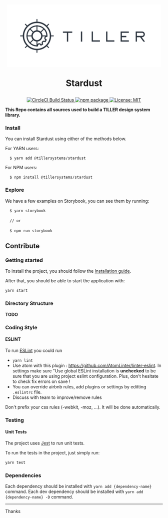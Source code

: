 <h1 align="center">
  <img height="200" src="./logo.png" />
  <p align="center">Stardust</p>
</h1>

<p align="center">
  <a href="https://circleci.com/gh/tillersystems/Stardust/tree/master">
    <img src="https://circleci.com/gh/tillersystems/Stardust/tree/master.svg?style=shield&circle-token=b0f5e2b1a128b053d85347edb4e13cbb412bff13" alt="CircleCI Build Status" />
  </a>
  <a href="https://www.npmjs.com/@@tillersystems/stardust">
    <img src="https://badge.fury.io/js/%40tillersystems%2Fstardust.svg" alt="npm package" />
  </a>
  <a href="https://opensource.org/licenses/MIT">
    <img src="https://img.shields.io/badge/license-MIT-blue.svg" alt="License: MIT">
  </a>
</p>

**This Repo contains all sources used to build a TILLER design system library.**

### Install

You can install Stardust using either of the methods below.

For YARN users:

```
  $ yarn add @tillersystems/stardust
```

For NPM users:

```
  $ npm install @tillersystems/stardust
```

### Explore

We have a few examples on Storybook, you can see them by running:

```
  $ yarn storybook

  // or

  $ npm run storybook
```

## Contribute

### Getting started

To install the project, you should follow the [Installation guide](https://github.com/tillersystems/Stardust/wiki/Installation-Guide).

After that, you should be able to start the application with:

```bash
yarn start
```

### Directory Structure

**TODO**

### Coding Style

#### ESLINT

To run [ESLint](http://eslint.org/) you could run

- `yarn lint`
- Use atom with this plugin : https://github.com/AtomLinter/linter-eslint. In settings make sure "Use global ESLint installation is **unchecked** to be sure that you are using project eslint configuration. Plus, don't hesitate to check fix errors on save !
- You can override airbnb rules, add plugins or settings by editting `.eslintrc` file.
- Discuss with team to improve/remove rules

Don't prefix your css rules (-webkit, -moz, ...). It will be done automatically.

### Testing

#### Unit Tests

The project uses [Jest](https://facebook.github.io/jest/) to run unit tests.

To run the tests in the project, just simply run:
```bash
yarn test
```

### Dependencies
Each dependency should be installed with `yarn add {dependency-name}` command.
Each dev dependency should be installed with `yarn add {dependency-name} -D` command.

---

Thanks
